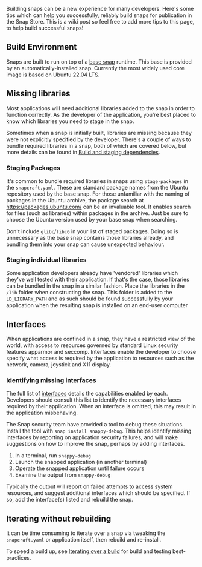 Building snaps can be a new experience for many developers. Here's some tips which can help you successfully, reliably build snaps for publication in the Snap Store. This is a wiki post so feel free to add more tips to this page, to help build successful snaps!

<h2 id="heading--build-environment">Build Environment</h2>

Snaps are built to run on top of a [base snap](/t/base-snaps/11198) runtime. This base is provided by an automatically-installed snap. Currently the most widely used core image is based on Ubuntu 22.04 LTS.

<h2 id="heading--missing-libraries">Missing libraries</h2>

Most applications will need additional libraries added to the snap in order to function correctly. As the developer of the application, you're best placed to know which libraries you need to stage in the snap.

Sometimes  when a snap is initially built, libraries are missing because they were not explicitly specified by the developer. There's a couple of ways to bundle required libraries in a snap, both of which are covered below, but more details can be found in [Build and staging dependencies](/t/build-and-staging-dependencies/11451).

<h3 id="heading--staging-packages">Staging Packages</h3>

It's common to bundle required libraries in snaps using `stage-packages` in the `snapcraft.yaml`. These are standard package names from the Ubuntu repository used by the base snap. For those unfamiliar with the naming of packages in the Ubuntu archive, the package search at https://packages.ubuntu.com/ can be an invaluable tool. It enables search for files (such as libraries) within packages in the archive. Just be sure to choose the Ubuntu version used by your base snap when searching.

Don't include `glibc`/`libc6` in your list of staged packages. Doing so is unnecessary as the base snap contains those libraries already, and bundling them into your snap can cause unexpected behaviour.

<h3 id="heading--staging-individual-libraries">Staging individual libraries</h3>

Some application developers already have 'vendored' libraries which they've well tested with their application. If that's the case, those libraries can be bundled in the snap in a similar fashion. Place the libraries in the `/lib` folder when constructing the snap. This folder is added to the `LD_LIBRARY_PATH` and as such should be found successfully  by your application when the resulting snap is installed on an end-user computer

<h2 id="heading--interfaces">Interfaces</h2>

When applications are confined in a snap, they have a restricted view of the world, with access to resources governed by standard Linux security features apparmor and seccomp. Interfaces enable the developer to choose specify what access is required by the application to resources such as the network, camera, joystick and X11 display.

<h3 id="heading--identifying-missing-interfaces">Identifying missing interfaces</h3>

The full list of [interfaces](/t/supported-interfaces/7744) details the capabilities enabled by each. Developers should consult this list to identify the necessary interfaces required by their application. When an interface is omitted, this may result in the application misbehaving.

The Snap security team have provided a tool to debug these situations. Install the tool with `snap install snappy-debug`. This helps identify missing interfaces by reporting on application security failures, and will make suggestions on how to improve the snap, perhaps by adding interfaces.

1. In a terminal, run `snappy-debug`
2. Launch the snapped application (in another terminal)
3. Operate the snapped application until failure occurs
4. Examine the output from `snappy-debug`

Typically the output will report on failed attempts to access system resources, and suggest additional interfaces which should be specified. If so, add the interface(s) listed and rebuild the snap.

<h2 id="heading--iterating-without-rebuilding">Iterating without rebuilding</h2>

It can be time consuming to iterate over a snap via tweaking the `snapcraft.yaml` or application itself, then rebuild and re-install.

To speed a build up, see [Iterating over a build](/t/iterating-over-a-build/12143) for build and testing best-practices.